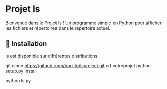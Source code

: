 # Projet ls

Bienvenue dans le Projet ls ! Un programme simple en Python pour afficher les fichiers et répertoires dans le répertoire actuel.

## 🚀 Installation

ls est disponible sur différentes distributions.

git clone https://github.com/bori-to/lsproject.git
cd votreprojet
python setup.py install

python ls.py


